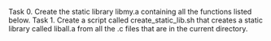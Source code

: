 Task 0. Create the static library libmy.a containing all the functions listed below.
Task 1. Create a script called create_static_lib.sh that creates a static library called liball.a from all the .c files that are in the current directory.
